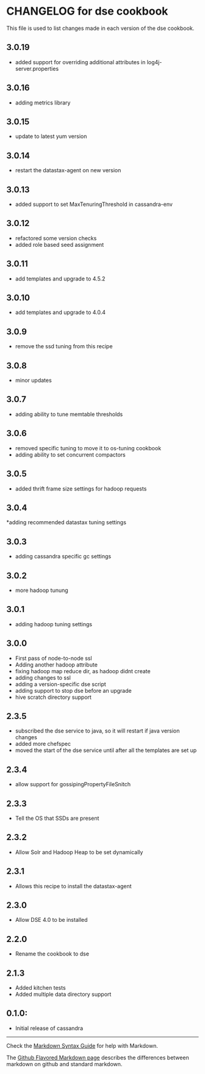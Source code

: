 # CHANGELOG for dse cookbook

This file is used to list changes made in each version of the dse cookbook.

## 3.0.19
* added support for overriding additional attributes in log4j-server.properties

## 3.0.16
* adding metrics library

## 3.0.15
* update to latest yum version

## 3.0.14
* restart the datastax-agent on new version

## 3.0.13
* added support to set MaxTenuringThreshold in cassandra-env

## 3.0.12
* refactored some version checks
* added role based seed assignment

## 3.0.11
* add templates and upgrade to 4.5.2

## 3.0.10
* add templates and upgrade to 4.0.4

## 3.0.9
* remove the ssd tuning from this recipe

## 3.0.8
* minor updates

## 3.0.7
* adding ability to tune memtable thresholds

## 3.0.6
* removed specific tuning to move it to os-tuning cookbook
* adding ability to set concurrent compactors

## 3.0.5
* added thrift frame size settings for hadoop requests

## 3.0.4

*adding recommended datastax tuning settings

## 3.0.3

* adding cassandra specific gc settings

## 3.0.2

* more hadoop tunung

## 3.0.1

* adding hadoop tuning settings

## 3.0.0

* First pass of node-to-node ssl
* Adding another hadoop attribute
* fixing hadoop map reduce dir, as hadoop didnt create
* adding changes to ssl
* adding a version-specific dse script
* adding support to stop dse before an upgrade
* hive scratch directory support

## 2.3.5

* subscribed the dse service to java, so it will restart if java version changes
* added more chefspec
* moved the start of the dse service until after all the templates are set up

## 2.3.4

* allow support for gossipingPropertyFileSnitch

## 2.3.3

* Tell the OS that SSDs are present

## 2.3.2

* Allow Solr and Hadoop Heap to be set dynamically

## 2.3.1

* Allows this recipe to install the datastax-agent

## 2.3.0

* Allow DSE 4.0 to be installed

## 2.2.0

* Rename the cookbook to dse

## 2.1.3

* Added kitchen tests
* Added multiple data directory support

## 0.1.0:

* Initial release of cassandra

- - -
Check the [Markdown Syntax Guide](http://daringfireball.net/projects/markdown/syntax) for help with Markdown.

The [Github Flavored Markdown page](http://github.github.com/github-flavored-markdown/) describes the differences between markdown on github and standard markdown.
